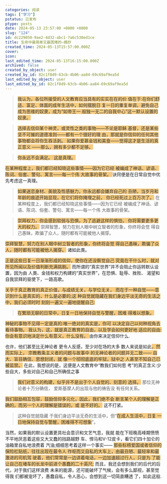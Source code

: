 ```yaml
---
categories: 阅读
tags: ["学习"]
pstatus: 已发布
ptype: posts
date: 2024-05-13 23:57:00 +0800 +0800
slug: "124"
id: dc229050-9ae2-4d32-abc1-7a6c530ed1ce
title: 生命中最简单又最困难的—摘抄
created_time: 2024-05-13T15:57:00.000Z
cover: 
icon: 
last_edited_time: 2024-05-13T16:15:00.000Z
archived: false
created_by_object: user
created_by_id: 82c1f8d9-63cb-4b06-aa84-69c69af9ea5d
last_edited_by_object: user
last_edited_by_id: 82c1f8d9-63cb-4b06-aa84-69c69af9ea5d
---
```


>  <span style="color: #333333;background-color:#F5CB81;">我认为，各位所接受的人文教育应当具有的实实在在的价 值在于:在你们舒适、富足、体面的成年生活中，如何摆脱日 复一日的重复单调，避免自己成为思维的奴隶，成为“如帝王一 般独一无二的自我中心”这一默认设置的奴隶。</span>




>  <span style="color: #333333;background-color:#F5CB81;">选择去信仰某个神灵，或灵性之类的事物——不论是耶稣 基督，还是某些坚不可摧的道德准则——都有一个很好的理 由，那就是你信仰的任何其他事物都会将你生吞活剥。
如果你爱慕金钱和美食——觉得这才是生活的真正意义 ——那么，拥有多少都不足够。</span>




>   <span style="color: #333333;background-color:#F5CB81;">你永远不会满足。
这是真理。</span>




> 
<span style="color: #333333;background-color:#F5CB81;">在某种程度上，我们都已经知晓这些事情——因为它已经 被编成了神话、谚语、陈词、俗套、警句、寓言——每一个伟 大故事的骨架。
</span>
  诀窍便是在日常自觉中优先考虑这一真理。



>   <span style="color: #333333;background-color:#F5CB81;">如果迷恋身材、美貌及性感魅力，你永远都会嫌弃自己的 丑陋，当岁月和年龄的痕迹开始显现，在它们将你掩埋之前， 你已经死过上百万次了。</span>
在某种程度上，我们都已经知晓这些事情——因为它已经 被编成了神话、谚语、陈词、俗套、警句、寓言——每一个伟 大故事的骨架。



>  <span style="color: #333333;background-color:#F5CB81;">崇拜权力，你会感到软弱与恐惧，为了逃避这样的惧怕， 你将需要更多更大的权力。</span>
崇拜智慧，努力在别人眼中树立智者的形象，你终将会觉 得自己愚昧，欺骗了众人，随时都有可能被他人揭穿。



> 
<span style="color: #333333;background-color:#F5CB81;">崇拜智慧，努力在别人眼中树立智者的形象，你终将会觉 得自己愚昧，欺骗了众人，随时都有可能被他人揭穿。</span>
诸如此类。



> 
<span style="color: #333333;background-color:#F5CB81;">正是这些日复一日渐渐形成的信仰，使你在还没察觉自己 究竟在干什么时，就对所见所闻以及价值判断充满挑剔。</span>
而所谓的“真实世界”并不会阻止你运转默认设置，因为由 人类、金钱和权力构建的“真实世界”，在恐惧、耻辱、挫败、 渴望和自我崇拜的驱使下，一路高歌。



> 
<span style="color: #333333;background-color:#F5CB81;">
关乎于真正教育的真正价值，与成绩无关，与学位无关， 而在于一种自觉——意识到什么是真实的，什么是必要的;这 种自觉就隐藏在我们身边平淡无奇的生活之中，我们必须时时 刻刻一遍又一遍地提醒自己:</span>




>  <span style="color: #333333;background-color:#F5CB81;">在繁琐无聊的日常中，日复一日地保持自觉与警醒，困难 得难以想象。</span>




> 
<span style="color: #333333;background-color:#F5CB81;">神秘的事物不见得一定是真的:唯一绝对的真实是，你可 以决定自己以何种视角去看待事物。
我认为，这，就是真正教育的自由，以及学会如何更好地 适应的自由:你会有意识地决定什么有意义，什么没有。
</span>
由你来决定信仰什么.



> 
也许，他们甚至比无神论者 更令人反感，至少对在场的大多 数人来说是如此<span style="color: #333333;background-color:#F5CB81;">，然而实际上， 宗教教条主义者的问题与故事中 的无神论者的问题并无二致—— 自大、盲目确信、思想封闭，就 像一个彻彻底底的牢狱，狱中之 人甚至不知自己已被监禁。</span>
  在此，我想说的是，这便是人文教育中“教我们如何思 考”的真正含义:少些自大，多些对自己和自己所确信之事




>  <span style="color: #333333;background-color:#F5CB81;">我们对意义的构建，似乎并不是出于个人自觉的、刻意的 选择。</span>
那位无神论者十万分确信，
爱斯基摩人的出现与他的祷告没
有任何关系。



> 
<span style="color: #333333;background-color:#F5CB81;">我们鼓励相互包容，鼓励信仰多元化，因此，我们绝不会 断言某个人的理解是正确的，而另一个人的理解是错误的，或 是不好的。</span>
这不打紧。



> 这种自觉就隐藏 于我们身边平淡无奇的生活中，但“<span style="color: #333333;background-color:#F5CB81;">在成人生活中，日复 一日地保持自觉与警醒，困难得不可想象</span>”。



> 
当然，如果我的默认设置更具社会意识和文艺气息，我就 能在下班晚高峰期愤愤不平地厌恶着这些又大又蠢的挡路越野 车、悍马和V-12皮卡，看它们四十加仑的油箱里自私地浪费着 汽油;细细思考着这样一个事实——
<span style="color: #333333;background-color:#F5CB81;">那些标榜爱国或者信仰的保险杠贴纸，往往出现在最令人 作呕而又自私的大车上，由最丑陋、最轻率和最激进的司机驾 驶着，他们常常是一边讲着电话，一边加速超过行人，只是为 了能让自己在堵车的长龙中前进个愚蠢的二十英尺;</span>
而且，我还会想到我们的后代的后代，对于我们这样浪费 未来的能源，还可能破坏了气候，会有多么鄙视，甚至觉得我 们都被宠坏了，愚蠢自私，令人恶心，会想到这一切简直糟透 了，如此这般.






